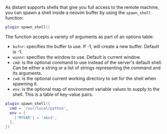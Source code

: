 As distant supports shells that give you full access to the remote
machine, you can spawn a shell inside a neovim buffer by using the
`spawn_shell` function:

```lua title="Example"
plugin:spawn_shell()
```

The function accepts a variety of arguments as part of an options table:

* `bufnr`: specifies the buffer to use. If -1, will create a new buffer.
  Default is -1.
* `winnr`: specifies the window to use. Default is current window.
* `cmd`: is the optional command to use instead of the server's default shell.
  Can be either a string or a list of strings representing the command and its
  arguments.
* `cwd`: is the optional current working directory to set for the shell when
  spawning it.
* `env`: is the optional map of environment variable values to supply to the
  shell. This is a table of key-value pairs.

```lua title="Example"
plugin:spawn_shell({
  cmd = '/usr/local/python',
  env = {
    ['MYVAR'] = 'abcd',
  },
})
```
